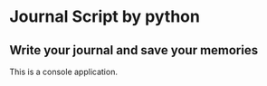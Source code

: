 # Journal Script by python
## Write your journal and save your memories

This is a console application. 
